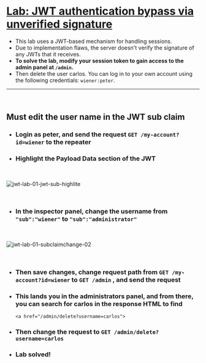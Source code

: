 
# [Lab: JWT authentication bypass via unverified signature](https://portswigger.net/web-security/jwt/lab-jwt-authentication-bypass-via-unverified-signature)

- This lab uses a JWT-based mechanism for handling sessions.
- Due to implementation flaws, the server doesn't verify the signature of any JWTs that it receives.
- **To solve the lab, modify your session token to gain access to the admin panel at `/admin`.**
- Then delete the user carlos. You can log in to your own account using the following credentials: `wiener:peter`.
---

  </br>

  ## Must edit the user name in the JWT sub claim
  - ### Login as peter, and send the request `GET /my-account?id=wiener` to the repeater
  - ### Highlight the Payload Data section of the JWT
     </br>
 
![jwt-lab-01-jwt-sub-highlite](https://github.com/LinuxUser255/Web-Security-Academy-Series/assets/46334926/e0faee7b-883b-4a52-ace7-61b8772292a9)

 </br>
 
    
  - ### In the inspector panel, change the username from `"sub":"wiener"`  to `"sub":"administrator"`

 </br>
 
![jwt-lab-01-subclaimchange-02](https://github.com/LinuxUser255/Web-Security-Academy-Series/assets/46334926/fa10e673-08bb-4650-9bf2-bab29360a384)



 </br>

  - ### Then save changes, change request path from `GET /my-account?id=wiener` to `GET /admin` , and send the request
  - ### This lands you in the administrators panel, and from there, you can search for carlos in the response HTML to find

    `<a href="/admin/delete?username=carlos">`
  - ### Then change the request to `GET /admin/delete?username=carlos `
  - ### Lab solved!
 
    
